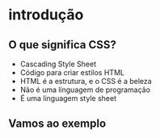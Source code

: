 # introdução 

## O que significa CSS?

* Cascading Style Sheet
* Código para criar estilos HTML
* HTML é a estrutura, e o CSS é a beleza 
* Não é uma linguagem de programação
* É uma linguagem style sheet

## Vamos ao exemplo 



